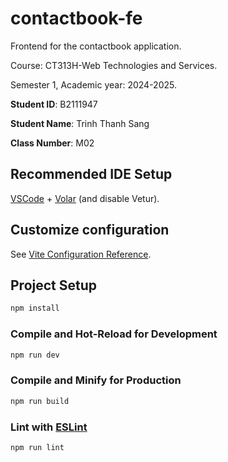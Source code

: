 # contactbook-fe

Frontend for the contactbook application.

Course: CT313H-Web Technologies and Services.

Semester 1, Academic year: 2024-2025.

**Student ID**: B2111947

**Student Name**: Trinh Thanh Sang

**Class Number**: M02 

## Recommended IDE Setup

[VSCode](https://code.visualstudio.com/) + [Volar](https://marketplace.visualstudio.com/items?itemName=Vue.volar) (and disable Vetur).

## Customize configuration

See [Vite Configuration Reference](https://vitejs.dev/config/).

## Project Setup

```sh
npm install
```

### Compile and Hot-Reload for Development

```sh
npm run dev
```

### Compile and Minify for Production

```sh
npm run build
```

### Lint with [ESLint](https://eslint.org/)

```sh
npm run lint
```
